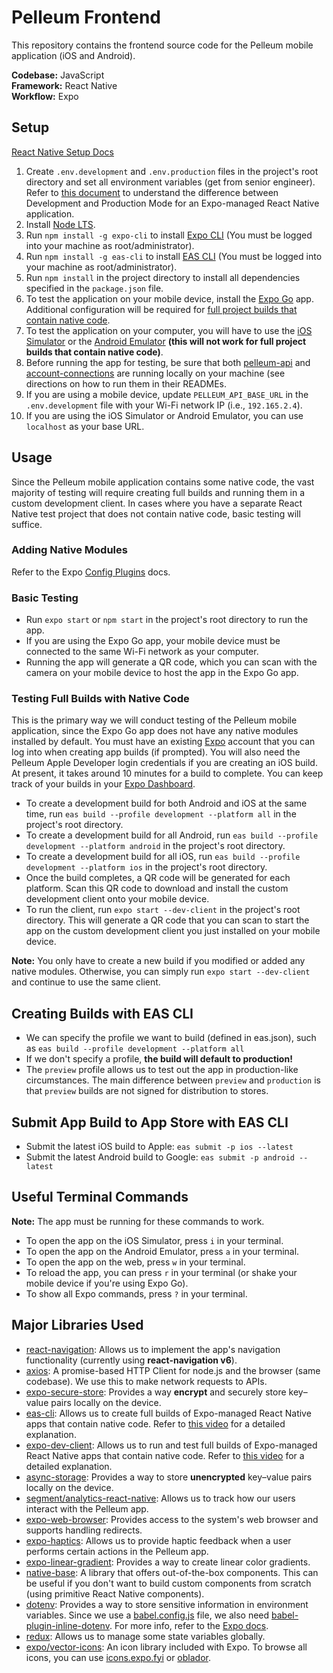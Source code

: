 # Pelleum Frontend
This repository contains the frontend source code for the Pelleum mobile application (iOS and Android).

**Codebase:** JavaScript  
**Framework:** React Native  
**Workflow:** Expo

## Setup
[React Native Setup Docs](https://reactnative.dev/docs/environment-setup)
1. Create `.env.development` and `.env.production` files in the project's root directory and set all environment variables (get from senior engineer). Refer to [this document](https://docs.expo.dev/workflow/development-mode/) to understand the difference between Development and Production Mode for an Expo-managed React Native application.
2. Install [Node LTS](https://nodejs.org/en/download/).
3. Run `npm install -g expo-cli` to install [Expo CLI](https://docs.expo.dev/) (You must be logged into your machine as root/administrator).
4. Run `npm install -g eas-cli` to install [EAS CLI](https://docs.expo.dev/build/setup/) (You must be logged into your machine as root/administrator).
5. Run `npm install` in the project directory to install all dependencies specified in the `package.json` file.
6. To test the application on your mobile device, install the [Expo Go](https://expo.dev/client) app. Additional configuration will be required for [full project builds that contain native code](#testing-full-builds-with-native-code).
7. To test the application on your computer, you will have to use the [iOS Simulator](https://docs.expo.dev/workflow/ios-simulator/) or the [Android Emulator](https://docs.expo.dev/workflow/android-studio-emulator/) **(this will not work for full project builds that contain native code)**.
8. Before running the app for testing, be sure that both [pelleum-api](https://github.com/pelleum/pelleum-api) and [account-connections](https://github.com/pelleum/account-connections) are running locally on your machine (see directions on how to run them in their READMEs.
9.  If you are using a mobile device, update `PELLEUM_API_BASE_URL` in the `.env.development` file with your Wi-Fi network IP (i.e., `192.165.2.4`).
10. If you are using the iOS Simulator or Android Emulator, you can use `localhost` as your base URL.

## Usage
Since the Pelleum mobile application contains some native code, the vast majority of testing will require creating full builds and running them in a custom development client. In cases where you have a separate React Native test project that does not contain native code, basic testing will suffice.
### Adding Native Modules
Refer to the Expo [Config Plugins](https://docs.expo.dev/guides/config-plugins/) docs.

### Basic Testing
- Run `expo start` or `npm start` in the project's root directory to run the app.
- If you are using the Expo Go app, your mobile device must be connected to the same Wi-Fi network as your computer.
- Running the app will generate a QR code, which you can scan with the camera on your mobile device to host the app in the Expo Go app.

### Testing Full Builds with Native Code
This is the primary way we will conduct testing of the Pelleum mobile application, since the Expo Go app does not have any native modules installed by default. You must have an existing [Expo](https://expo.dev/) account that you can log into when creating app builds (if prompted). You will also need the Pelleum Apple Developer login credentials if you are creating an iOS build. At present, it takes around 10 minutes for a build to complete. You can keep track of your builds in your [Expo Dashboard](https://expo.dev/).
 - To create a development build for both Android and iOS at the same time, run `eas build --profile development --platform all` in the project's root directory.
 - To create a development build for all Android, run `eas build --profile development --platform android` in the project's root directory.
 - To create a development build for all iOS, run `eas build --profile development --platform ios` in the project's root directory.
 - Once the build completes, a QR code will be generated for each platform. Scan this QR code to download and install the custom development client onto your mobile device.
 - To run the client, run `expo start --dev-client` in the project's root directory. This will generate a QR code that you can scan to start the app on the custom development client you just installed on your mobile device.

**Note:** You only have to create a new build if you modified or added any native modules. Otherwise, you can simply run `expo start --dev-client` and continue to use the same client.

## Creating Builds with EAS CLI
- We can specify the profile we want to build (defined in eas.json), such as `eas build --profile development --platform all`
- If we don't specify  a profile, **the build will default to production!**
- The `preview` profile allows us to test out the app in production-like circumstances. The main difference between `preview` and `production` is that `preview` builds are not signed for distribution to stores.

## Submit App Build to App Store with EAS CLI
- Submit the latest iOS build to Apple: `eas submit -p ios --latest`
- Submit the latest Android build to Google: `eas submit -p android --latest`

## Useful Terminal Commands
**Note:** The app must be running for these commands to work.
- To open the app on the iOS Simulator, press `i` in your terminal.
- To open the app on the Android Emulator, press `a` in your terminal.
- To open the app on the web, press `w` in your terminal.
- To reload the app, you can press `r` in your terminal (or shake your mobile device if you're using Expo Go).
- To show all Expo commands, press `?` in your terminal.

## Major Libraries Used
- [react-navigation](https://reactnavigation.org/docs/getting-started): Allows us to implement the app's navigation functionality (currently using **react-navigation v6**).
- [axios](https://github.com/axios/axios): A promise-based HTTP Client for node.js and the browser (same codebase). We use this to make network requests to APIs.
- [expo-secure-store](https://docs.expo.dev/versions/latest/sdk/securestore/): Provides a way **encrypt** and securely store key–value pairs locally on the device.
- [eas-cli](https://docs.expo.dev/build/setup/): Allows us to create full builds of Expo-managed React Native apps that contain native code. Refer to [this video](https://www.youtube.com/watch?v=id0Im72UN6w&ab_channel=Expo) for a detailed explanation.
- [expo-dev-client](https://docs.expo.dev/development/getting-started/): Allows us to run and test full builds of Expo-managed React Native apps that contain native code. Refer to [this video](https://www.youtube.com/watch?v=Iw8FAUftJFU&ab_channel=eveningkid) for a detailed explanation.
- [async-storage](https://docs.expo.dev/versions/latest/sdk/async-storage/): Provides a way to store **unencrypted** key–value pairs locally on the device.
- [segment/analytics-react-native](https://github.com/segmentio/analytics-react-native#readme): Allows us to track how our users interact with the Pelleum app.
- [expo-web-browser](https://docs.expo.dev/versions/latest/sdk/webbrowser/): Provides access to the system's web browser and supports handling redirects.
- [expo-haptics](https://docs.expo.dev/versions/latest/sdk/haptics/): Allows us to provide haptic feedback when a user performs certain actions in the Pelleum app.
- [expo-linear-gradient](https://docs.expo.dev/versions/latest/sdk/linear-gradient/): Provides a way to create linear color gradients.
- [native-base](https://docs.nativebase.io/): A library that offers out-of-the-box components. This can be useful if you don't want to build custom components from scratch (using primitive React Native components).
- [dotenv](https://github.com/motdotla/dotenv): Provides a way to store sensitive information in environment variables. Since we use a [babel.config.js](/babel.config.js) file, we also need [babel-plugin-inline-dotenv](https://github.com/brysgo/babel-plugin-inline-dotenv#readme). For more info, refer to the [Expo docs](https://docs.expo.dev/guides/environment-variables/).
- [redux](https://github.com/reduxjs/redux): Allows us to manage some state variables globally.
- [expo/vector-icons](https://docs.expo.dev/guides/icons/): An icon library included with Expo. To browse all icons, you can use [icons.expo.fyi](https://icons.expo.fyi/) or [oblador](https://oblador.github.io/react-native-vector-icons/).